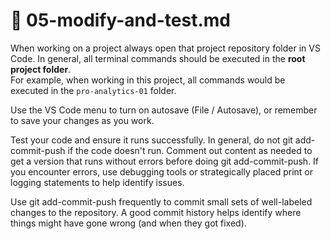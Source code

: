 # 🔵 05-modify-and-test.md

When working on a project always open that project repository folder in VS Code.
In general, all terminal commands should be executed in the **root project folder**.  
For example, when working in this project, all commands would be executed in the `pro-analytics-01` folder.

Use the VS Code menu to turn on autosave (File / Autosave), or remember to save your changes as you work.

Test your code and ensure it runs successfully. 
In general, do not git add-commit-push if the code doesn't run. 
Comment out content as needed to get a version that runs without errors before doing git add-commit-push.
If you encounter errors, use debugging tools or strategically placed print or logging statements to help identify issues.  

Use git add-commit-push frequently to commit small sets of well-labeled changes to the repository. 
A good commit history helps identify where things might have gone wrong (and when they got fixed).

